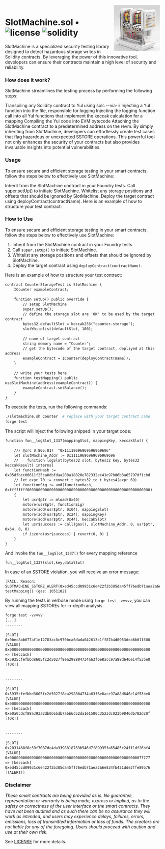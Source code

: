 <img align="right" width="150" height="150" top="100" src="./public/logo.jpg">

# SlotMachine.sol • ![license](https://img.shields.io/github/license/zeroknots/slotmachine?label=license) ![solidity](https://img.shields.io/badge/solidity-^0.8.19-lightgrey)

SlotMachine is a specialized security testing library designed to detect hazardous storage writes in Solidity contracts. By leveraging the power of this innovative tool, developers can ensure their contracts maintain a high level of security and reliability.

### How does it work?

SlotMachine streamlines the testing process by performing the following steps:

Transpiling any Solidity contract to Yul using solc --via-ir
Injecting a Yul function into the file, responsible for logging
Injecting the logging function call into all Yul functions that implement the keccak calculation for a mapping
Compiling the Yul code into EVM bytecode
Attaching the SlotMachine contract to a predetermined address on the revm.
By simply inheriting from SlotMachine, developers can effortlessly create test cases that flag hazardous or unexpected SSTORE operations. This powerful tool not only enhances the security of your contracts but also provides invaluable insights into potential vulnerabilities.

### Usage

To ensure secure and efficient storage testing in your smart contracts, follow the steps below to effectively use SlotMachine:

Inherit from the SlotMachine contract in your Foundry tests.
Call super.setUp() to initiate SlotMachine.
Whitelist any storage positions and offsets that should be ignored by SlotMachine.
Deploy the target contract using deployContract(contractName).
Here is an example of how to structure your test contract:

### How to Use

To ensure secure and efficient storage testing in your smart contracts, follow the steps below to effectively use SlotMachine:

1. Inherit from the SlotMachine contract in your Foundry tests.
2. Call `super.setUp()` to initiate SlotMachine.
3. Whitelist any storage positions and offsets that should be ignored by SlotMachine.
4. Deploy the target contract using `deployContract(contractName)`.

Here is an example of how to structure your test contract:

```solidity
contract CounterStorageTest is SlotMachine {
    ICounter exampleContract;

    function setUp() public override {
        // setup SlotMachine
        super.setUp();
        // define the storage slot are 'OK' to be used by the target contract
        bytes32 defaultSlot = keccak256("counter.storage");
        slotWhitelist(defaultSlot, 100);

        // name of target contract
        string memory name = "Counter";
        // get the bytecode of the target contract, depliyed at this address
        exampleContract = ICounter(deployContract(name));
    }

    // write your tests here
    function testMapping() public useSlotMachine(address(exampleContract)) {
        exampleContract.setBalance();
    }
}
```


To execute the tests, run the following commands:
```bash
./slotmachine.sh Counter  # replace with your target contract name
forge test
```


The script will inject the following snipped in your target code:

```solidity
function fun__logSlot_1337(mappingSlot, mappingKey, keccakSlot) {

    /// @src 0:805:817  "0x11119696969696969696"
    let slotMachine_Addr := 0x11119696969696969696
    //    function logSlot(bytes32 slot, bytes32 key, bytes32 keccakResult) internal
    let functionHash := 0x05dfbcc06611f25ca8dbfdaa208a18820e782332ec41e97b86b3a65797df1cbd
    // let expr_70 := convert_t_bytes32_to_t_bytes4(expr_69)
    let functionSig := and(functionHash, 0xffffffff00000000000000000000000000000000000000000000000000000000)
    {
        let usr$ptr := mload(0x40)
        mstore(usr$ptr, functionSig)
        mstore(add(usr$ptr, 0x04), mappingSlot)
        mstore(add(usr$ptr, 0x24), mappingKey)
        mstore(add(usr$ptr, 0x44), keccakSlot)
        let usr$success := call(gas(), slotMachine_Addr, 0, usr$ptr, 0x64, 0, 0)
        if iszero(usr$success) { revert(0, 0) }
    }
}

```

And invoke the `fun__logSlot_1337()` for every mapping reference
```solidity
fun__logSlot_1337(slot,key,dataSlot)
```


In case of an SSTORE violation, you will receive an error message:

```
[FAIL. Reason: SLOTMACHINE_SSTORE_ALERT(0xed45ccd09931c6e422f2b385da45ff76edb71aea2a6e834fb421dde2ffe89b76)] testMapping() (gas: 1051182)
```

By running the tests in verbose mode using `forge test -vvvvv`, you can view all mapping SSTOREs for in-depth analysis.

```
forge test -vvvvv
[...]
--------
  
[SLOT] 0x0bec8ab077af1e12783ac8c970bca6dada042613c1ff87b4d0953dea6b011600 
[VALUE] 0x0000000000000000000000000000000000000000000000000000000000000000 
=> [keccack] 0x5935cfefbbd8605fc2d5027f8ea298804734a63f6e8acc97a88d646e14f53be0 [!OK!]
  

--------
  
[SLOT] 0x5935cfefbbd8605fc2d5027f8ea298804734a63f6e8acc97a88d646e14f53be0 
[VALUE] 0x0000000000000000000000000000000000000000000000000000000000000000 
=> [keccack] 0xe0a0cdcf88a393a2db0b6bdb7abb6d52da1e1500c3523dc023b9046db782d20f [!OK!]
  

--------
  
[SLOT] 0x2031468f0c30f7087de4da9398818763b546d7f89935fa65485c24ff1df26bf4 
[VALUE] 0x0000000000000000000000000000000000000000000000000000000000077777 
=> [keccack] 0xed45ccd09931c6e422f2b385da45ff76edb71aea2a6e834fb421dde2ffe89b76 [!ALERT!]
```



### Disclaimer

_These smart contracts are being provided as is. No guarantee, representation or warranty is being made, express or implied, as to the safety or correctness of the user interface or the smart contracts. They have not been audited and as such there can be no assurance they will work as intended, and users may experience delays, failures, errors, omissions, loss of transmitted information or loss of funds. The creators are not liable for any of the foregoing. Users should proceed with caution and use at their own risk._

See [LICENSE](./LICENSE) for more details.

